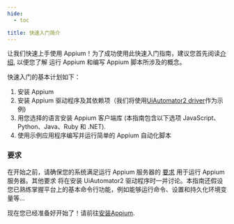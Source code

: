 ```yaml
---
hide:
  - toc

title: 快速入门简介
---
```


让我们快速上手使用 Appium！为了成功使用此快速入门指南，建议您首先阅读[介绍](../intro/index.md), 以便您了解
运行 Appium 和编写 Appium 脚本所涉及的概念。

快速入门的基本计划如下：

1. 安装 Appium
1. 安装 Appium 驱动程序及其依赖项（我们将使用[UiAutomator2
driver](https://github.com/appium/appium-uiautomator2-driver)作为示例)
1. 用您选择的语言安装 Appium 客户端库 (本指南包含以下选项
JavaScript、Python、Java、Ruby 和 .NET).
1. 使用示例应用程序编写并运行简单的 Appium 自动化脚本

### 要求

在开始之前，请确保您的系统满足运行 Appium 服务器的
[要求](../quickstart/requirements.md) 用于运行 Appium 服务器。其他要求
将在安装 UiAutomator2 驱动程序时一并讨论。本指南还假设
您已熟练掌握平台上的基本命令行功能，例如能够运行命令、设置和持久化环境变量等...

现在您已经准备好开始了！请前往[安装Appium](./install.md).
